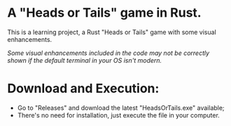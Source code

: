# A "Heads or Tails" game in Rust.
This is a learning project, a Rust "Heads or Tails" game with some visual enhancements.

_Some visual enhancements included in the code may not be correctly shown if the default terminal in your OS isn't modern._

# Download and Execution:
- Go to "Releases" and download the latest "HeadsOrTails.exe" available;
- There's no need for installation, just execute the file in your computer.
